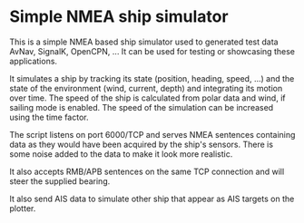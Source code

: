 # Simple NMEA ship simulator

This is a simple NMEA based ship simulator used to generated test data AvNav, SignalK, OpenCPN, ... It can be used for testing or showcasing these applications.

It simulates a ship by tracking its state (position, heading, speed, ...)
and the state of the environment (wind, current, depth) and integrating its motion over time.
The speed of the ship is calculated from polar data and wind, if sailing mode is enabled.
The speed of the simulation can be increased using the time factor.

The script listens on port 6000/TCP and serves NMEA sentences containing data as they would have been acquired by the ship's sensors. There is some noise added to the data to make it look more realistic.

It also accepts RMB/APB sentences on the same TCP connection and will steer the supplied bearing.

It also send AIS data to simulate other ship that appear as AIS targets on the plotter.